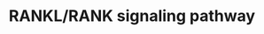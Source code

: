 ---
annotations:
- type: Pathway Ontology
  value: signaling pathway pertinent to development
authors:
- Jyoti
- MaintBot
- Khanspers
- NetPath
- Ddigles
- Egonw
- Zari
- Evelo
- Mkutmon
- AlexanderPico
- DeSl
- Eweitz
description: 'RANKL (Receptor activator of nuclear factor-kappa B ligand), RANK (Receptor
  activator of nuclear factor-kappa B) and the natural decoy receptor of RANKL, OPG
  (Osteoprotegerin) are three important molecules identified to play a major role
  in osteoclastogenesis and bone remodelling. They are members of the tumor necrosis
  factor (TNF) superfamily. OPG was the first molecule to be discovered and proved
  to inhibit osteoclastogenesis both in vivo and in vitro. Unlike other members of
  TNF family, OPG lack a transmembrane domain and is secreted as a soluble protein
  by the cell. RANKL is the only known physiological agonist for its receptor, RANK.
  Genetic experiments have shown that mice lacking either rankl or rank suffer from
  severe osteoporosis and defective tooth eruption due to complete lack of osteoclasts.
  On the contrary, mice deficient of OPG shows osteoporosis due to increased number
  of osteoclasts. Binding of RANKL to RANK triggers downstream signaling events that
  leads to the activation of osteoclasts and controlling of lineage commitment. RANKL/RANK
  signaling is essential for skeletal homoeostasis and its interference leads to inhibition
  of bone resorption resulting in bone diseases including osteoporosis osteopetrosis
  and rheumatoid arthritis. RANK being a member of TNF family does not possess any
  kinase activity. It recruits adaptor molecules to transduce the signal after ligand
  binding. These adaptor molecules are called TNFR-associated factors or TRAF''s that
  binds to different regions in the cytoplasmic tail of the TNF family receptors and
  transduces the signal downstream. TRAF6 is the main adaptor molecule which activates
  NF-κB pathway downstream of RANKL signaling which is required for osteoclastogenesis
  and osteoclast activation. TRAF6 mutant mice have shown a partial block in osteoclastogenesis
  and defective activation of mature osteoclasts. Mice lacking NF-κB p50 and p52 proteins
  have been shown to be osteopetrotic. Catalytic subunits, IκB kinase α and IκB kinase
  β and the non-catalytic subunit IKKγ (also called NEMO) are also essential for RANKL-RANK
  signaling and osteoclastogenesis. IKKγ is required for osteoclastogenesis induced
  by RANKL in mice both in vivo and in vitro whereas IKKα was shown to be required
  in mice only in in vitro. Several mitogen activated protein kinases (MAPK''s) have
  been shown to be activated downstream of RANK. Studies have shown that pharmacological
  inhibition of p38 MAPK''s blocked RANKL induced osteoclast differentiation. JNK1/2,
  its upstream kinase MKK7 and c-Jun have also been shown by genetic experiments to
  be essential for RANKL induced osteoclastogenesis. MAPK1 and MAPK3 phosphorylation
  was also shown to be dispensable for RANKL mediated osteoclast differentiation in
  vitro, but another report also show that specific inhibitors to MEK increased RANKL
  induced osteoclastogenesis suggesting a cross talk between p38 and ERK signaling
  pathways. NFATc1 is an essential downstream target of RANK. Ca2+ oscillations induced
  by RANKL activated NFATc1 resulting in terminal differentiation of osteoclasts through
  the Ca2+- dependent calcineurin pathway. NFATc1 translocates to the nucleus where
  it interacts with other transcription factors leading to the activation of transcription
  of genes including ACP5, CTSK, TNFRSF11A and NFATc1 under RANKL stimulation. TRAF6
  and c-Src interacts with each other and with RANK upon stimulation with RANKL. This
  interaction increases the kinase activity of c-Src leading to the tyrosine phosphorylation
  of downstream molecules such as c-Cbl and activation of Akt/PKB which in turn requires
  the PI3-Kinase activity. Genetic experiments have shown that c-Src is very important
  in osteoclastogenesis. In addition to these pathways, aPKC/p62 signaling is also
  reported to be essential for osteoclastogenesis. Apart from their role in osteoclast
  differentiation and function, RANKL-RANK signaling is also required for development
  of lymph node and lactating mammary glands in mice and in the establishment of thymic
  microenvironment.  Please access this pathway at [http://www.netpath.org/netslim/rankl_pathway.html
  NetSlim] database. If you use this pathway, please cite following paper: Raju, R.,
  Balakrishnan, L., Nanjappa, V., Bhattacharjee, M., Getnet, D., Muthusamy, B., Thomas,
  J. K., Sharma, J., Rahiman, B. A., Harsha, H. C., Shankar, S., Prasad, T. S. K.,
  Mohan, S. S., Bader, G. D., Wani, M. R. and Pandey, A. (2011). A comprehensive manually
  curated reaction map of RANKL/RANK signaling pathway. Database (Oxford). 2011, bar021.'
last-edited: 2021-12-23
organisms:
- Homo sapiens
redirect_from:
- /index.php/Pathway:WP2018
- /instance/WP2018
schema-jsonld:
- '@context': https://schema.org/
  '@id': https://wikipathways.github.io/pathways/WP2018.html
  '@type': Dataset
  creator:
    '@type': Organization
    name: WikiPathways
  description: 'RANKL (Receptor activator of nuclear factor-kappa B ligand), RANK
    (Receptor activator of nuclear factor-kappa B) and the natural decoy receptor
    of RANKL, OPG (Osteoprotegerin) are three important molecules identified to play
    a major role in osteoclastogenesis and bone remodelling. They are members of the
    tumor necrosis factor (TNF) superfamily. OPG was the first molecule to be discovered
    and proved to inhibit osteoclastogenesis both in vivo and in vitro. Unlike other
    members of TNF family, OPG lack a transmembrane domain and is secreted as a soluble
    protein by the cell. RANKL is the only known physiological agonist for its receptor,
    RANK. Genetic experiments have shown that mice lacking either rankl or rank suffer
    from severe osteoporosis and defective tooth eruption due to complete lack of
    osteoclasts. On the contrary, mice deficient of OPG shows osteoporosis due to
    increased number of osteoclasts. Binding of RANKL to RANK triggers downstream
    signaling events that leads to the activation of osteoclasts and controlling of
    lineage commitment. RANKL/RANK signaling is essential for skeletal homoeostasis
    and its interference leads to inhibition of bone resorption resulting in bone
    diseases including osteoporosis osteopetrosis and rheumatoid arthritis. RANK being
    a member of TNF family does not possess any kinase activity. It recruits adaptor
    molecules to transduce the signal after ligand binding. These adaptor molecules
    are called TNFR-associated factors or TRAF''s that binds to different regions
    in the cytoplasmic tail of the TNF family receptors and transduces the signal
    downstream. TRAF6 is the main adaptor molecule which activates NF-κB pathway downstream
    of RANKL signaling which is required for osteoclastogenesis and osteoclast activation.
    TRAF6 mutant mice have shown a partial block in osteoclastogenesis and defective
    activation of mature osteoclasts. Mice lacking NF-κB p50 and p52 proteins have
    been shown to be osteopetrotic. Catalytic subunits, IκB kinase α and IκB kinase
    β and the non-catalytic subunit IKKγ (also called NEMO) are also essential for
    RANKL-RANK signaling and osteoclastogenesis. IKKγ is required for osteoclastogenesis
    induced by RANKL in mice both in vivo and in vitro whereas IKKα was shown to be
    required in mice only in in vitro. Several mitogen activated protein kinases (MAPK''s)
    have been shown to be activated downstream of RANK. Studies have shown that pharmacological
    inhibition of p38 MAPK''s blocked RANKL induced osteoclast differentiation. JNK1/2,
    its upstream kinase MKK7 and c-Jun have also been shown by genetic experiments
    to be essential for RANKL induced osteoclastogenesis. MAPK1 and MAPK3 phosphorylation
    was also shown to be dispensable for RANKL mediated osteoclast differentiation
    in vitro, but another report also show that specific inhibitors to MEK increased
    RANKL induced osteoclastogenesis suggesting a cross talk between p38 and ERK signaling
    pathways. NFATc1 is an essential downstream target of RANK. Ca2+ oscillations
    induced by RANKL activated NFATc1 resulting in terminal differentiation of osteoclasts
    through the Ca2+- dependent calcineurin pathway. NFATc1 translocates to the nucleus
    where it interacts with other transcription factors leading to the activation
    of transcription of genes including ACP5, CTSK, TNFRSF11A and NFATc1 under RANKL
    stimulation. TRAF6 and c-Src interacts with each other and with RANK upon stimulation
    with RANKL. This interaction increases the kinase activity of c-Src leading to
    the tyrosine phosphorylation of downstream molecules such as c-Cbl and activation
    of Akt/PKB which in turn requires the PI3-Kinase activity. Genetic experiments
    have shown that c-Src is very important in osteoclastogenesis. In addition to
    these pathways, aPKC/p62 signaling is also reported to be essential for osteoclastogenesis.
    Apart from their role in osteoclast differentiation and function, RANKL-RANK signaling
    is also required for development of lymph node and lactating mammary glands in
    mice and in the establishment of thymic microenvironment.  Please access this
    pathway at [http://www.netpath.org/netslim/rankl_pathway.html NetSlim] database.
    If you use this pathway, please cite following paper: Raju, R., Balakrishnan,
    L., Nanjappa, V., Bhattacharjee, M., Getnet, D., Muthusamy, B., Thomas, J. K.,
    Sharma, J., Rahiman, B. A., Harsha, H. C., Shankar, S., Prasad, T. S. K., Mohan,
    S. S., Bader, G. D., Wani, M. R. and Pandey, A. (2011). A comprehensive manually
    curated reaction map of RANKL/RANK signaling pathway. Database (Oxford). 2011,
    bar021.'
  keywords:
  - TNFSF11
  - TNFRSF11B
  - NFKB1
  - TRAF6
  - PIK3R1
  - RELA
  - MAP2K1
  - CBL
  - TRAF5
  - ACP5
  - IP3
  - TNFRSF11A
  - RAC1
  - IKBKB
  - TRAF2
  - NFKB2
  - SYK
  - PTK2
  - MAP2K6
  - GAB2
  - VCAM1
  - ROS
  - ICAM1
  - NFATC1
  - MAPK1
  - MITF
  - MAPK8
  - NFKBIA
  - MTOR
  - SPI1
  - CHUK
  - MAPK14
  - FOS
  - PLCG1
  - TRAF3
  - MAPK9
  - LYN
  - FHL2
  - PIK3R2
  - IKBKG
  - MAP3K7
  - AKT2
  - CALCR
  - STAT1
  - TAB2
  - MAPK3
  - TAB1
  - AKT1
  - CDC42
  - JUN
  - CTSK
  - SQSTM1
  - MAP3K14
  - TRAF1
  - SRC
  - RELB
  - MAP2K7
  license: CC0
  name: RANKL/RANK signaling pathway
seo: CreativeWork
title: RANKL/RANK signaling pathway
wpid: WP2018
---